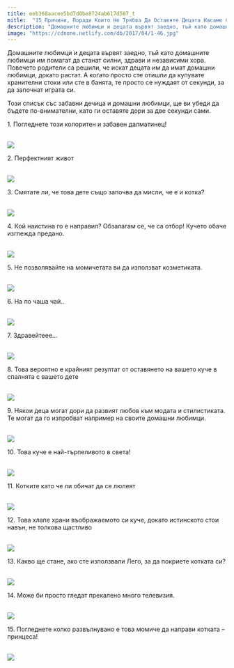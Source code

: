 ```yaml
---
title: eeb368aacee5bd7d0be8724ab617d587_t
mitle:  "15 Причини, Поради Които Не Трябва Да Оставяте Децата Насаме С Домашния Любимец!"
description: "Домашните любимци и децата вървят заедно, тъй като домашните любимци им помагат да станат силни, здрави и независими хора. Повечето родители са решили, че искат дец�"
image: "https://cdnone.netlify.com/db/2017/04/1-46.jpg"
---
```


 <p>Домашните любимци и децата вървят заедно, тъй като домашните любимци им помагат да станат силни, здрави и независими хора. Повечето родители са решили, че искат децата им да имат домашни любимци, докато растат. А когато просто сте отишли да купувате хранителни стоки или сте в банята, те просто се нуждаят от секунди, за да започнат играта си.</p>      <p>Този списък със забавни дечица и домашни любимци, ще ви убеди да бъдете по-внимателни, като ги оставяте дори за две секунди сами.</p>  <p>1. Погледнете този колоритен и забавен далматинец!</p> <p> <br/><img src="https://cdnone.netlify.com/db/2017/04/1-46.jpg"/><br/></p>      <p>2. Перфектният живот</p> <p> <br/><img src="https://cdnone.netlify.com/db/2017/04/2-44.jpg"/><br/></p> <p>3. Смятате ли, че това дете също започва да мисли, че е и котка?</p> <p> <br/><img src="https://cdnone.netlify.com/db/2017/04/3-44.jpg"/><br/></p>      <p>4. Кой наистина го е направил? Обзалагам се, че са отбор! Кучето обаче изглежда предано.</p> <p> <br/><img src="https://cdnone.netlify.com/db/2017/04/4-42.jpg"/><br/></p> <p>5. Не позволявайте на момичетата ви да използват козметиката.</p> <p> <br/><img src="https://cdnone.netlify.com/db/2017/04/5-41.jpg"/><br/></p>  <p>6. На по чаша чай..</p> <p> <br/><img src="https://cdnone.netlify.com/db/2017/04/6-40.jpg"/><br/></p>      <p>7. Здравейтеее…</p> <p> <br/><img src="https://cdnone.netlify.com/db/2017/04/7-40.jpg"/><br/></p> <p>8. Това вероятно е крайният резултат от оставянето на вашето куче в спалнята с вашето дете</p> <p> <br/><img src="https://cdnone.netlify.com/db/2017/04/8-39.jpg"/><br/></p>      <p>9. Някои деца могат дори да развият любов към модата и стилистиката. Те могат да го изпробват например на своите домашни любимци.</p> <p> <br/><img src="https://cdnone.netlify.com/db/2017/04/9-39.jpg"/><br/></p>  <p>10. Това куче е най-търпеливото в света!</p> <p> <br/><img src="https://cdnone.netlify.com/db/2017/04/10-37.jpg"/><br/></p> <p>11. Котките като че ли обичат да се люлеят</p> <p> <br/><img src="https://cdnone.netlify.com/db/2017/04/11-34.jpg"/><br/></p> <p>12. Това хлапе храни въображаемото си куче, докато истинското стои навън, не толкова щастливо</p> <p> <br/><img src="https://cdnone.netlify.com/db/2017/04/12-33.jpg"/><br/></p> <p>13. Какво ще стане, ако сте използвали Лего, за да покриете котката си?</p> <p> <br/><img src="https://cdnone.netlify.com/db/2017/04/13-31.jpg"/><br/></p> <p>14. Може би просто гледат прекалено много телевизия.</p> <p> <br/><img src="https://cdnone.netlify.com/db/2017/04/14-29.jpg"/><br/></p> <p>15. Погледнете колко развълнувано е това момиче да направи котката – принцеса!</p> <p> <br/><img src="https://cdnone.netlify.com/db/2017/04/15-26.jpg"/><br/></p>       